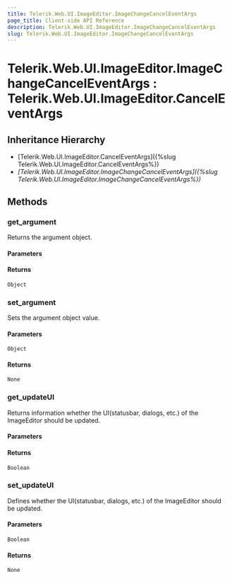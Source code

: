 ```yaml
---
title: Telerik.Web.UI.ImageEditor.ImageChangeCancelEventArgs
page_title: Client-side API Reference
description: Telerik.Web.UI.ImageEditor.ImageChangeCancelEventArgs
slug: Telerik.Web.UI.ImageEditor.ImageChangeCancelEventArgs
---
```


# Telerik.Web.UI.ImageEditor.ImageChangeCancelEventArgs : Telerik.Web.UI.ImageEditor.CancelEventArgs 

## Inheritance Hierarchy

* [Telerik.Web.UI.ImageEditor.CancelEventArgs]({%slug Telerik.Web.UI.ImageEditor.CancelEventArgs%})
* *[Telerik.Web.UI.ImageEditor.ImageChangeCancelEventArgs]({%slug Telerik.Web.UI.ImageEditor.ImageChangeCancelEventArgs%})*

## Methods

###  get_argument

Returns the argument object.

#### Parameters

#### Returns

`Object`

###  set_argument

Sets the argument object value.

#### Parameters

`Object`

#### Returns

`None`

###  get_updateUI

Returns information whether the UI(statusbar, dialogs, etc.) of the ImageEditor should be updated.

#### Parameters

#### Returns

`Boolean`

###  set_updateUI

Defines whether the UI(statusbar, dialogs, etc.) of the ImageEditor should be updated.

#### Parameters

`Boolean`

#### Returns

`None`

